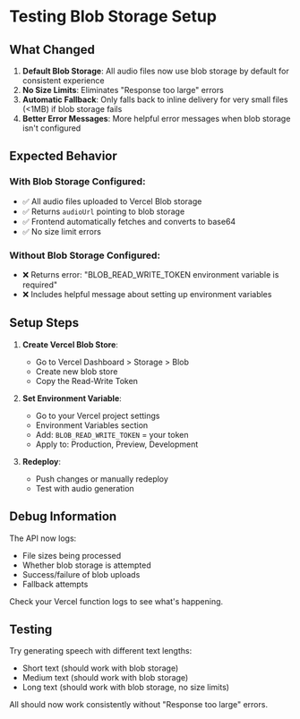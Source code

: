 # Testing Blob Storage Setup

## What Changed

1. **Default Blob Storage**: All audio files now use blob storage by default for consistent experience
2. **No Size Limits**: Eliminates "Response too large" errors
3. **Automatic Fallback**: Only falls back to inline delivery for very small files (<1MB) if blob storage fails
4. **Better Error Messages**: More helpful error messages when blob storage isn't configured

## Expected Behavior

### With Blob Storage Configured:
- ✅ All audio files uploaded to Vercel Blob storage
- ✅ Returns `audioUrl` pointing to blob storage
- ✅ Frontend automatically fetches and converts to base64
- ✅ No size limit errors

### Without Blob Storage Configured:
- ❌ Returns error: "BLOB_READ_WRITE_TOKEN environment variable is required"
- ❌ Includes helpful message about setting up environment variables

## Setup Steps

1. **Create Vercel Blob Store**:
   - Go to Vercel Dashboard > Storage > Blob
   - Create new blob store
   - Copy the Read-Write Token

2. **Set Environment Variable**:
   - Go to your Vercel project settings
   - Environment Variables section
   - Add: `BLOB_READ_WRITE_TOKEN` = your token
   - Apply to: Production, Preview, Development

3. **Redeploy**:
   - Push changes or manually redeploy
   - Test with audio generation

## Debug Information

The API now logs:
- File sizes being processed
- Whether blob storage is attempted
- Success/failure of blob uploads
- Fallback attempts

Check your Vercel function logs to see what's happening.

## Testing

Try generating speech with different text lengths:
- Short text (should work with blob storage)
- Medium text (should work with blob storage)  
- Long text (should work with blob storage, no size limits)

All should now work consistently without "Response too large" errors.